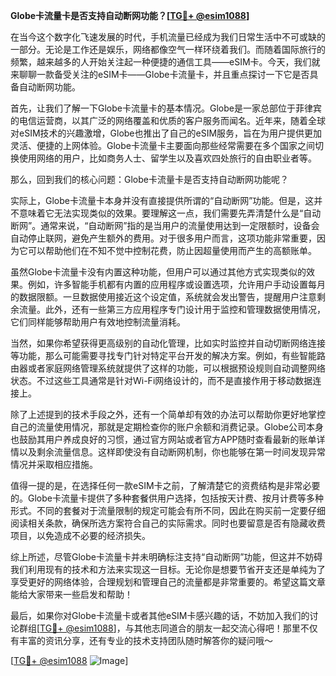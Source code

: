 **Globe卡流量卡是否支持自动断网功能？[[TG💪+ @esim1088](https://t.me/s/esim1088)]**

在当今这个数字化飞速发展的时代，手机流量已经成为我们日常生活中不可或缺的一部分。无论是工作还是娱乐，网络都像空气一样环绕着我们。而随着国际旅行的频繁，越来越多的人开始关注起一种便捷的通信工具——eSIM卡。今天，我们就来聊聊一款备受关注的eSIM卡——Globe卡流量卡，并且重点探讨一下它是否具备自动断网功能。

首先，让我们了解一下Globe卡流量卡的基本情况。Globe是一家总部位于菲律宾的电信运营商，以其广泛的网络覆盖和优质的客户服务而闻名。近年来，随着全球对eSIM技术的兴趣激增，Globe也推出了自己的eSIM服务，旨在为用户提供更加灵活、便捷的上网体验。Globe卡流量卡主要面向那些经常需要在多个国家之间切换使用网络的用户，比如商务人士、留学生以及喜欢四处旅行的自由职业者等。

那么，回到我们的核心问题：Globe卡流量卡是否支持自动断网功能呢？

实际上，Globe卡流量卡本身并没有直接提供所谓的“自动断网”功能。但是，这并不意味着它无法实现类似的效果。要理解这一点，我们需要先弄清楚什么是“自动断网”。通常来说，“自动断网”指的是当用户的流量使用达到一定限额时，设备会自动停止联网，避免产生额外的费用。对于很多用户而言，这项功能非常重要，因为它可以帮助他们在不知不觉中控制花费，防止因超量使用而产生的高额账单。

虽然Globe卡流量卡没有内置这种功能，但用户可以通过其他方式实现类似的效果。例如，许多智能手机都有内置的应用程序或设置选项，允许用户手动设置每月的数据限额。一旦数据使用接近这个设定值，系统就会发出警告，提醒用户注意剩余流量。此外，还有一些第三方应用程序专门设计用于监控和管理数据使用情况，它们同样能够帮助用户有效地控制流量消耗。

当然，如果你希望获得更高级别的自动化管理，比如实时监控并自动切断网络连接等功能，那么可能需要寻找专门针对特定平台开发的解决方案。例如，有些智能路由器或者家庭网络管理系统就提供了这样的功能，可以根据预设规则自动调整网络状态。不过这些工具通常是针对Wi-Fi网络设计的，而不是直接作用于移动数据连接上。

除了上述提到的技术手段之外，还有一个简单却有效的办法可以帮助你更好地掌控自己的流量使用情况，那就是定期检查你的账户余额和消费记录。Globe公司本身也鼓励其用户养成良好的习惯，通过官方网站或者官方APP随时查看最新的账单详情以及剩余流量信息。这样即使没有自动断网机制，你也能够在第一时间发现异常情况并采取相应措施。

值得一提的是，在选择任何一款eSIM卡之前，了解清楚它的资费结构是非常必要的。Globe卡流量卡提供了多种套餐供用户选择，包括按天计费、按月计费等多种形式。不同的套餐对于流量限制的规定可能会有所不同，因此在购买前一定要仔细阅读相关条款，确保所选方案符合自己的实际需求。同时也要留意是否有隐藏收费项目，以免造成不必要的经济损失。

综上所述，尽管Globe卡流量卡并未明确标注支持“自动断网”功能，但这并不妨碍我们利用现有的技术和方法来实现这一目标。无论你是想要节省开支还是单纯为了享受更好的网络体验，合理规划和管理自己的流量都是非常重要的。希望这篇文章能给大家带来一些启发和帮助！

最后，如果你对Globe卡流量卡或者其他eSIM卡感兴趣的话，不妨加入我们的讨论群组[[TG💪+ @esim1088](https://t.me/s/esim1088)]，与其他志同道合的朋友一起交流心得吧！那里不仅有丰富的资讯分享，还有专业的技术支持团队随时解答你的疑问哦～

[[TG💪+ @esim1088](https://t.me/s/esim1088) ![Image](https://i.postimg.cc/4NQfJmqS/Snipaste-2025-05-13-00-14-12.png)]